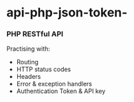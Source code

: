 # api-php-json-token-
<h3>PHP RESTful API</h3>

<p>Practising with:</p>
<ul>
  <li>Routing</li>
  <li>HTTP status codes</li>
  <li>Headers</li>
  <li>Error & exception handlers</li>
  <li>Authentication Token & API key</li>  
</ul>

